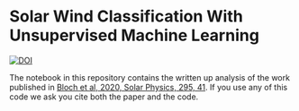 # Solar Wind Classification With Unsupervised Machine Learning

[![DOI](https://zenodo.org/badge/321752706.svg)](https://zenodo.org/badge/latestdoi/321752706)

The notebook in this repository contains the written up analysis of the work published in [Bloch et al, 2020, Solar Physics, 295, 41](https://link.springer.com/article/10.1007/s11207-020-01609-z). If you use any of this code we ask you cite both the paper and the code.
